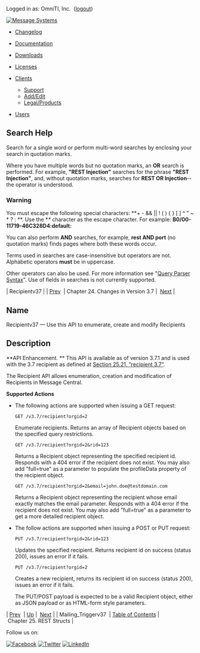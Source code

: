 Logged in as: OmniTI, Inc.  ([logout](https://support.messagesystems.com/logout.php))

[![Message Systems](https://support.messagesystems.com/images/ms-white205.png)](https://support.messagesystems.com/start.php) 

*   [Changelog](https://support.messagesystems.com/start.php?show=changelog)
*   [Documentation](https://support.messagesystems.com/docs/)
*   [Downloads](https://support.messagesystems.com/start.php)

*   [Licenses](https://support.messagesystems.com/license_summary.php)
*   <a href="">Clients</a>
    *   [Support](https://support.messagesystems.com/cs.php)
    *   [Add/Edit](https://support.messagesystems.com/edit_client.php)
    *   [Legal/Products](https://support.messagesystems.com/edit_products.php)
*   [Users](https://support.messagesystems.com/edit_customer.php)

## Search Help

Search for a single word or perform multi-word searches by enclosing your search in quotation marks.

Where you have multiple words but no quotation marks, an **OR** search is performed. For example, **"REST Injection"** searches for the phrase **"REST Injection"**, and, without quotation marks, searches for **REST OR Injection**--the operator is understood.

### Warning

You must escape the following special characters: **+ - && || ! ( ) { } [ ] ^ " ~ * ? : \**. Use the **\** character as the escape character. For example: **B0/00-11719-46C328D4\:default\:**

You can also perform **AND** searches, for example, **rest AND port** (no quotation marks) finds pages where both these words occur.

Terms used in searches are case-insensitive but operators are not. Alphabetic operators **must** be in uppercase.

Other operators can also be used. For more information see "[Query Parser Syntax](https://lucene.apache.org/core/old_versioned_docs/versions/3_0_0/queryparsersyntax.html)". Use of fields in searches is not currently supported.

| Recipientv37 |
| [Prev](rest.Mailing_Triggerv37.php)  | Chapter 24. Changes in Version 3.7 |  [Next](rest.autogen.structs.php) |

<a name="rest.Recipientv37"></a>
## Name

Recipientv37 — Use this API to enumerate, create and modify Recipients

<a name="idp1098192"></a>
## Description

**API Enhancement. ** This API is available as of version 3.7.1 and is used with the 3.7 recipient as defined at [Section 25.21, “recipient 3.7”](rest.autogen.struct.recipient3.7.php "25.21. recipient 3.7").

The Recipient API allows enumeration, creation and modification of Recipients in Message Central.

**Supported Actions**

*   The following actions are supported when issuing a GET request:

    `GET /v3.7/recipient?orgid=2`

    Enumerate recipients. Returns an array of Recipient objects based on the specified query restrictions.

    `GET /v3.7/recipient?orgid=2&rid=123`

    Returns a Recipient object representing the specified recipient id. Responds with a 404 error if the recipient does not exist. You may also add "full=true" as a parameter to populate the profileData property of the recipient object.

    `GET /v3.7/recipient?orgid=2&email=john.doe@testdomain.com`

    Returns a Recipient object representing the recipient whose email exactly matches the email parameter. Responds with a 404 error if the recipient does not exist. You may also add "full=true" as a parameter to get a more detailed recipient object.

*   The follow actions are supported when issuing a POST or PUT request:

    `PUT /v3.7/recipient?orgid=2&rid=123`

    Updates the specified recipient. Returns recipient id on success (status 200), issues an error if it fails.

    `PUT /v3.7/recipient?orgid=2`

    Creates a new recipient, returns its recipient id on success (status 200), issues an error if it fails.

    The PUT/POST payload is expected to be a valid Recipient object, either as JSON payload or as HTML-form style parameters.

| [Prev](rest.Mailing_Triggerv37.php)  | [Up](rest.version37.php) |  [Next](rest.autogen.structs.php) |
| Mailing_Triggerv37  | [Table of Contents](index.php) |  Chapter 25. REST Structs |

Follow us on:

[![Facebook](https://support.messagesystems.com/images/icon-facebook.png)](http://www.facebook.com/messagesystems) [![Twitter](https://support.messagesystems.com/images/icon-twitter.png)](http://twitter.com/#!/MessageSystems) [![LinkedIn](https://support.messagesystems.com/images/icon-linkedin.png)](http://www.linkedin.com/company/message-systems)